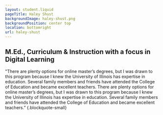 ```yaml
---
layout: student.liquid
pageTitle: Haley Shust
backgroundImage: haley-shust.png
backgroundPosition: center top
location: bottomright
url: haley-shust
---
```


## M.Ed., Curriculum & Instruction with a focus in Digital Learning

"There are plenty options for online master’s degrees, but I was drawn to this program because I knew the University of Illinois has expertise in education. Several family members and friends have attended the College of Education and became excellent teachers. There are plenty options for online master’s degrees, but I was drawn to this program because I knew the University of Illinois has expertise in education. Several family members and friends have attended the College of Education and became excellent teachers.” {.blockquote-small}